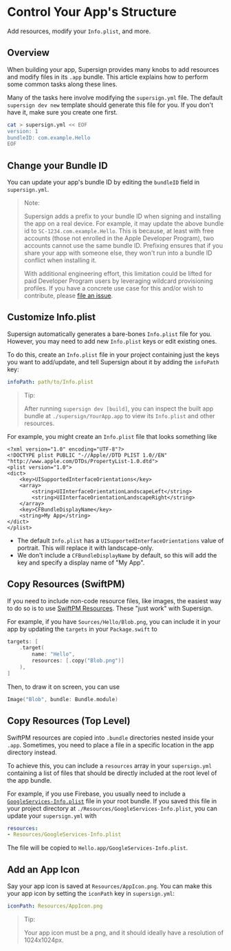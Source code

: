 # Control Your App's Structure

Add resources, modify your `Info.plist`, and more. 

## Overview

When building your app, Supersign provides many knobs to add resources and modify files in its `.app` bundle. This article explains how to perform some common tasks along these lines.

Many of the tasks here involve modifying the `supersign.yml` file. The default `supersign dev new` template should generate this file for you. If you don't have it, make sure you create one first.

```bash
cat > supersign.yml << EOF
version: 1
bundleID: com.example.Hello
EOF
```

## Change your Bundle ID

You can update your app's bundle ID by editing the `bundleID` field in `supersign.yml`.

> Note:
>
> Supersign adds a prefix to your bundle ID when signing and installing the app on a real device. For example, it may update the above bundle id to `SC-1234.com.example.Hello`. This is because, at least with free accounts (those not enrolled in the Apple Developer Program), two accounts cannot use the same bundle ID. Prefixing ensures that if you share your app with someone else, they won't run into a bundle ID conflict when installing it.
>
> With additional engineering effort, this limitation could be lifted for paid Developer Program users by leveraging wildcard provisioning profiles. If you have a concrete use case for this and/or wish to contribute, please [file an issue](https://github.com/SuperchargeApp/Supersign/issues/new).

## Customize Info.plist

Supersign automatically generates a bare-bones `Info.plist` file for you. However, you may need to add new `Info.plist` keys or edit existing ones.

To do this, create an `Info.plist` file in your project containing just the keys you want to add/update, and tell Supersign about it by adding the `infoPath` key:

```yaml
infoPath: path/to/Info.plist
```

> Tip:
>
> After running `supersign dev [build]`, you can inspect the built app bundle at `./supersign/YourApp.app` to view its `Info.plist` and other resources. 

For example, you might create an `Info.plist` file that looks something like

```plist
<?xml version="1.0" encoding="UTF-8"?>
<!DOCTYPE plist PUBLIC "-//Apple//DTD PLIST 1.0//EN" "http://www.apple.com/DTDs/PropertyList-1.0.dtd">
<plist version="1.0">
<dict>
    <key>UISupportedInterfaceOrientations</key>
    <array>
        <string>UIInterfaceOrientationLandscapeLeft</string>
        <string>UIInterfaceOrientationLandscapeRight</string>
    </array>
    <key>CFBundleDisplayName</key>
    <string>My App</string>
</dict>
</plist>
```

- The default `Info.plist` has a `UISupportedInterfaceOrientations` value of portrait. This will replace it with landscape-only.
- We don't include a `CFBundleDisplayName` by default, so this will add the key and specify a display name of "My App".

## Copy Resources (SwiftPM)

If you need to include non-code resource files, like images, the easiest way to do so is to use [SwiftPM Resources](https://developer.apple.com/documentation/xcode/bundling-resources-with-a-swift-package). These "just work" with Supersign.

For example, if you have `Sources/Hello/Blob.png`, you can include it in your app by updating the `targets` in your `Package.swift` to

```swift
targets: [
    .target(
        name: "Hello",
        resources: [.copy("Blob.png")]
    ),
]
```

Then, to draw it on screen, you can use

```swift
Image("Blob", bundle: Bundle.module)
```

## Copy Resources (Top Level)

SwiftPM resources are copied into `.bundle` directories nested inside your `.app`. Sometimes, you need to place a file in a specific location in the app directory instead.

To achieve this, you can include a `resources` array in your `supersign.yml` containing a list of files that should be directly included at the root level of the app bundle.

For example, if you use Firebase, you usually need to include a [`GoogleServices-Info.plist`](https://firebase.google.com/docs/ios/setup#add-config-file) file in your root bundle. If you saved this file in your project directory at `./Resources/GoogleServices-Info.plist`, you can update your `supersign.yml` with

```yaml
resources:
- Resources/GoogleServices-Info.plist
```

The file will be copied to `Hello.app/GoogleServices-Info.plist`.

## Add an App Icon

Say your app icon is saved at `Resources/AppIcon.png`. You can make this your app icon by setting the `iconPath` key in `supersign.yml`:

```yaml
iconPath: Resources/AppIcon.png
```

> Tip:
>
> Your app icon must be a png, and it should ideally have a resolution of 1024x1024px.
